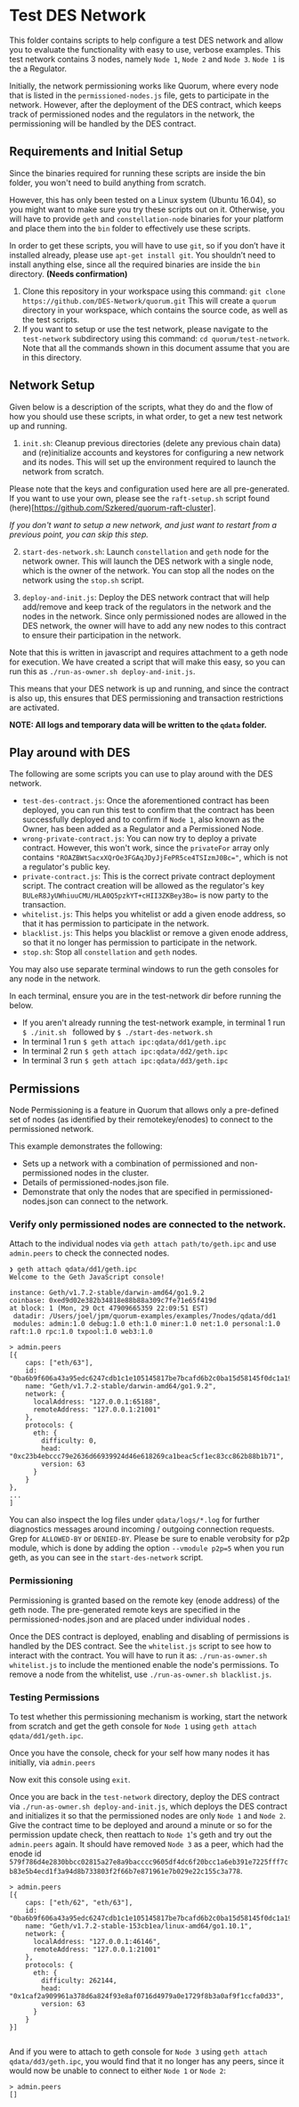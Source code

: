 # Test DES Network

This folder contains scripts to help configure a test DES network and allow you to evaluate the functionality with easy to use, verbose examples. This test network contains 3 nodes, namely `Node 1`, `Node 2` and `Node 3`. `Node 1` is the a Regulator. 

Initially, the network permissioning works like Quorum, where every node that is listed in the `permissioned-nodes.js` file, gets to participate in the network. However, after the deployment of the DES contract, which keeps track of permissioned nodes and the regulators in the network, the permissioning will be handled by the DES contract.

## Requirements and Initial Setup

Since the binaries required for running these scripts are inside the bin folder, you won't need to build anything from scratch. 

However, this has only been tested on a Linux system (Ubuntu 16.04), so you might want to make sure you try these scripts out on it. Otherwise, you will have to provide `geth` and `constellation-node` binaries for your platform and place them into the `bin` folder to effectively use these scripts. 

In order to get these scripts, you will have to use `git`, so if you don’t have it installed already, please use `apt-get install git`. You shouldn’t need to install anything else, since all the required binaries are inside the `bin` directory. **(Needs confirmation)**

  1. Clone this repository in your workspace using this command:
  `git clone https://github.com/DES-Network/quorum.git`
  This will create a `quorum` directory in your workspace, which contains the source code, as well as the test scripts.
  2. If you want to setup or use the test network, please navigate to the `test-network` subdirectory using this command: `cd quorum/test-network`. Note that all the commands shown in this document assume that you are in this directory.

## Network Setup

Given below is a description of the scripts, what they do and the flow of how you should use these scripts, in what order, to get a new test network up and running.

  1. `init.sh`: Cleanup previous directories (delete any previous chain data) and (re)initialize accounts and keystores for configuring a new network and its nodes. This will set up the environment required to launch the network from scratch. 

  Please note that the keys and configuration used here are all pre-generated. If you want to use your own, please see the `raft-setup.sh` script found (here)[https://github.com/Szkered/quorum-raft-cluster].

  *If you don't want to setup a new network, and just want to restart from a previous point, you can skip this step.*

  2. `start-des-network.sh`: Launch `constellation` and `geth` node for the network owner. This will launch the DES network with a single node, which is the owner of the network. You can stop all the nodes on the network using the `stop.sh` script.

  3. `deploy-and-init.js`: Deploy the DES network contract that will help add/remove and keep track of the regulators in the network and the nodes in the network. Since only permissioned nodes are allowed in the DES network, the owner will have to add any new nodes to this contract to ensure their participation in the network. 

Note that this is written in javascript and requires attachment to a geth node for execution. We have created a script that will make this easy, so you can run this as `./run-as-owner.sh deploy-and-init.js`.

  This means that your DES network is up and running, and since the contract is also up, this ensures that DES permissioning and transaction restrictions are activated. 

  **NOTE: All logs and temporary data will be written to the `qdata` folder.**

## Play around with DES
  The following are some scripts you can use to play around with the DES network.

  - `test-des-contract.js`: Once the aforementioned contract has been deployed, you can run this test to confirm that the contract has been successfully deployed and to confirm if `Node 1`, also known as the Owner, has been added as a Regulator and a Permissioned Node.
  - `wrong-private-contract.js`: You can now try to deploy a private contract. However, this won't work, since the `privateFor` array only contains `"ROAZBWtSacxXQrOe3FGAqJDyJjFePR5ce4TSIzmJ0Bc="`, which is not a regulator's public key.
  - `private-contract.js`: This is the correct private contract deployment script. The contract creation will be allowed as the regulator's key `BULeR8JyUWhiuuCMU/HLA0Q5pzkYT+cHII3ZKBey3Bo=` is now party to the transaction.
  - `whitelist.js`: This helps you whitelist or add a given enode address, so that it has permission to participate in the network.
  - `blacklist.js`: This helps you blacklist or remove a given enode address, so that it no longer has permission to participate in the network.
  - `stop.sh`: Stop all `constellation` and `geth` nodes.


You may also use separate terminal windows to run the geth consoles for any node in the network.

In each terminal, ensure you are in the test-network dir before running the below.

* If you aren't already running the test-network example, in terminal 1 run 
``$ ./init.sh `` followed by ``$ ./start-des-network.sh ``
* In terminal 1 run ``$ geth attach ipc:qdata/dd1/geth.ipc``
* In terminal 2 run ``$ geth attach ipc:qdata/dd2/geth.ipc``
* In terminal 3 run ``$ geth attach ipc:qdata/dd3/geth.ipc``

## Permissions

Node Permissioning is a feature in Quorum that allows only a pre-defined set of nodes (as identified by their remotekey/enodes) to connect to the permissioned network.

This example demonstrates the following:
* Sets up a network with a combination of permissioned and non-permissioned nodes in the cluster.
* Details of permissioned-nodes.json file.
* Demonstrate that only the nodes that are specified in permissioned-nodes.json can connect to the network.

### Verify only permissioned nodes are connected to the network.

Attach to the individual nodes via
  `geth attach path/to/geth.ipc` and use `admin.peers` to check the connected nodes.

```
❯ geth attach qdata/dd1/geth.ipc
Welcome to the Geth JavaScript console!

instance: Geth/v1.7.2-stable/darwin-amd64/go1.9.2
coinbase: 0xed9d02e382b34818e88b88a309c7fe71e65f419d
at block: 1 (Mon, 29 Oct 47909665359 22:09:51 EST)
 datadir: /Users/joel/jpm/quorum-examples/examples/7nodes/qdata/dd1
 modules: admin:1.0 debug:1.0 eth:1.0 miner:1.0 net:1.0 personal:1.0 raft:1.0 rpc:1.0 txpool:1.0 web3:1.0

> admin.peers
[{
    caps: ["eth/63"],
    id: "0ba6b9f606a43a95edc6247cdb1c1e105145817be7bcafd6b2c0ba15d58145f0dc1a194f70ba73cd6f4cdd6864edc7687f311254c7555cc32e4d45aeb1b80416",
    name: "Geth/v1.7.2-stable/darwin-amd64/go1.9.2",
    network: {
      localAddress: "127.0.0.1:65188",
      remoteAddress: "127.0.0.1:21001"
    },
    protocols: {
      eth: {
        difficulty: 0,
        head: "0xc23b4ebccc79e2636d66939924d46e618269ca1beac5cf1ec83cc862b88b1b71",
        version: 63
      }
    }
},
...
]
```

You can also inspect the log files under `qdata/logs/*.log` for further diagnostics messages around incoming / outgoing connection requests. Grep for `ALLOWED-BY` or `DENIED-BY`. Please be sure to enable verobsity for p2p module, which is done by adding the option `--vmodule p2p=5` when you run geth, as you can see in the `start-des-network` script.

### Permissioning

Permissioning is granted based on the remote key (enode address) of the geth node. The pre-generated remote keys are specified in the permissioned-nodes.json and are placed under individual nodes <datadir>.

Once the DES contract is deployed, enabling and disabling of permissions is handled by the DES contract. See the  `whitelist.js` script to see how to interact with the contract. You will have to run it as: `./run-as-owner.sh whitelist.js` to include the mentioned enable the node's permissions. To remove a node from the whitelist, use `./run-as-owner.sh blacklist.js`.

### Testing Permissions

To test whether this permissioning mechanism is working, start the network from scratch and get the geth console for `Node 1` using `geth attach qdata/dd1/geth.ipc`.

Once you have the console, check for your self how many nodes it has initially, via `admin.peers`

Now exit this console using `exit`.

Once you are back in the `test-network` directory, deploy the DES contract via `./run-as-owner.sh deploy-and-init.js`, which deploys the DES contract and initializes it so that the permissioned nodes are only `Node 1` and `Node 2`. Give the contract time to be deployed and around a minute or so for the permission update check, then reattach to `Node 1`'s geth and try out the `admin.peers` again. It should have removed `Node 3` as a peer, which had the enode id `579f786d4e2830bbcc02815a27e8a9bacccc9605df4dc6f20bcc1a6eb391e7225fff7cb83e5b4ecd1f3a94d8b733803f2f66b7e871961e7b029e22c155c3a778`. 

```
> admin.peers
[{
    caps: ["eth/62", "eth/63"],
    id: "0ba6b9f606a43a95edc6247cdb1c1e105145817be7bcafd6b2c0ba15d58145f0dc1a194f70ba73cd6f4cdd6864edc7687f311254c7555cc32e4d45aeb1b80416",
    name: "Geth/v1.7.2-stable-153cb1ea/linux-amd64/go1.10.1",
    network: {
      localAddress: "127.0.0.1:46146",
      remoteAddress: "127.0.0.1:21001"
    },
    protocols: {
      eth: {
        difficulty: 262144,
        head: "0x1caf2a909961a378d6a824f93e8af0716d4979a0e1729f8b3a0af9f1ccfa0d33",
        version: 63
      }
    }
}]


```

And if you were to attach to geth console for `Node 3` using `geth attach qdata/dd3/geth.ipc`, you would find that it no longer has any peers, since it would now be unable to connect to either `Node 1` or `Node 2`:

```
> admin.peers
[]
```

